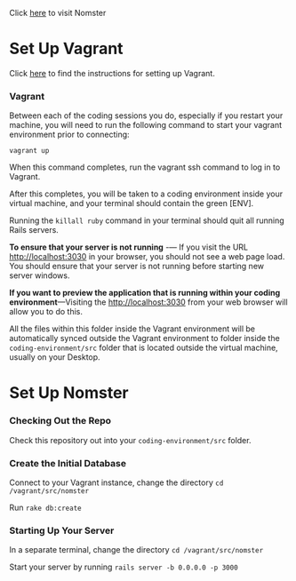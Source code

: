 Click [here](https://nomster-zoe-kramer.herokuapp.com/) to visit Nomster

# Set Up Vagrant

Click [here](https://github.com/university-bootcamp/coding-environment/blob/master/windows-vagrant.md) to find the instructions for setting up Vagrant.

### Vagrant

Between each of the coding sessions you do, especially if you restart your machine, you will need to run the following command to start your vagrant environment prior to connecting:

`vagrant up`

When this command completes, run the vagrant ssh command to log in to Vagrant.

After this completes, you will be taken to a coding environment inside your virtual machine, and your terminal should contain the green [ENV].

Running the `killall ruby` command in your terminal should quit all running Rails servers.

**To ensure that your server is not running** -— If you visit the URL [http://localhost:3030](http://localhost:3030) in your browser, you should not see a web page load. You should ensure that your server is not running before starting new server windows.

**If you want to preview the application that is running within your coding environment**—Visiting the [http://localhost:3030](http://localhost:3030) from your web browser will allow you to do this.

All the files within this folder inside the Vagrant environment will be automatically synced outside the Vagrant environment to folder inside the `coding-environment/src` folder that is located outside the virtual machine, usually on your Desktop.

# Set Up Nomster

### Checking Out the Repo

Check this repository out into your `coding-environment/src` folder. 

### Create the Initial Database

Connect to your Vagrant instance, change the directory `cd /vagrant/src/nomster`

Run `rake db:create`

### Starting Up Your Server

In a separate terminal, change the directory `cd /vagrant/src/nomster`

Start your server by running `rails server -b 0.0.0.0 -p 3000`
